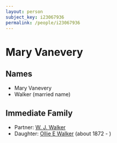 ```yaml
---
layout: person
subject_key: i23067936
permalink: /people/i23067936
---
```


# Mary Vanevery

## Names

* Mary Vanevery
* Walker (married name)

## Immediate Family

* Partner: [W. J.  Walker](./@9365293@-w.-j.-walker-b-d.md)
* Daughter: [Ollie E Walker](./@42365832@-ollie-e-walker-b1872-d.md) (about 1872 - )

